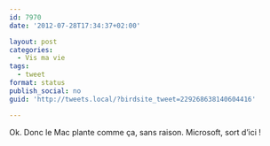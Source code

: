 ```yaml
---
id: 7970
date: '2012-07-28T17:34:37+02:00'

layout: post
categories:
  - Vis ma vie
tags:
  - tweet
format: status
publish_social: no
guid: 'http://tweets.local/?birdsite_tweet=229268638140604416'

---
```


Ok. Donc le Mac plante comme ça, sans raison. Microsoft, sort d’ici !